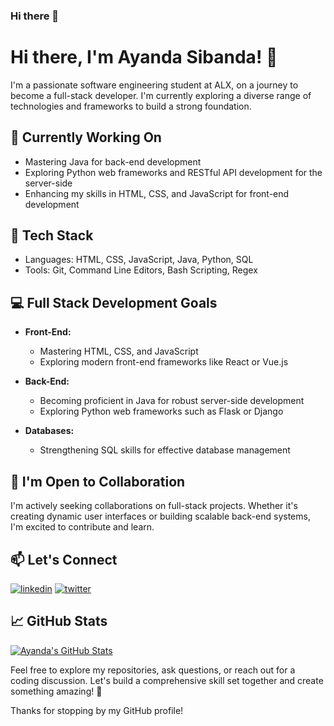 ### Hi there 👋

<!--
**ayandasibanda/ayandasibanda** is a ✨ _special_ ✨ repository because its `README.md` (this file) appears on your GitHub profile.

Here are some ideas to get you started:

- 🔭 I’m currently working on ...
- 🌱 I’m currently learning ...
- 👯 I’m looking to collaborate on ...
- 🤔 I’m looking for help with ...
- 💬 Ask me about ...
- 📫 How to reach me: ...
- 😄 Pronouns: ...
- ⚡ Fun fact: ...
-->

# Hi there, I'm Ayanda Sibanda! 👋

I'm a passionate software engineering student at ALX, on a journey to become a full-stack developer. I'm currently exploring a diverse range of technologies and frameworks to build a strong foundation.

## 🔭 Currently Working On

- Mastering Java for back-end development
- Exploring Python web frameworks and RESTful API development for the server-side
- Enhancing my skills in HTML, CSS, and JavaScript for front-end development

## 🌱 Tech Stack

- Languages: HTML, CSS, JavaScript, Java, Python, SQL
- Tools: Git, Command Line Editors, Bash Scripting, Regex

## 💻 Full Stack Development Goals

- **Front-End:**
  - Mastering HTML, CSS, and JavaScript
  - Exploring modern front-end frameworks like React or Vue.js

- **Back-End:**
  - Becoming proficient in Java for robust server-side development
  - Exploring Python web frameworks such as Flask or Django

- **Databases:**
  - Strengthening SQL skills for effective database management

## 👯 I'm Open to Collaboration

I'm actively seeking collaborations on full-stack projects. Whether it's creating dynamic user interfaces or building scalable back-end systems, I'm excited to contribute and learn.

## 📫 Let's Connect

[![linkedin](https://img.shields.io/badge/linkedin-0A66C2?style=for-the-badge&logo=linkedin&logoColor=white)](https://www.linkedin.com/in/ayanda-sibanda-754384245/)
[![twitter](https://img.shields.io/badge/twitter-1DA1F2?style=for-the-badge&logo=twitter&logoColor=white)](https://twitter.com/_Ayanda_Sibanda)

## 📈 GitHub Stats

[![Ayanda's GitHub Stats](https://github-readme-stats.vercel.app/api?username=ayandasibanda&show_icons=true&count_private=true&hide=contribs,prs)](https://github.com/ayandasibanda)

Feel free to explore my repositories, ask questions, or reach out for a coding discussion. Let's build a comprehensive skill set together and create something amazing! 🚀

Thanks for stopping by my GitHub profile!
